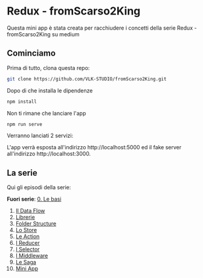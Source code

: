 # Redux - fromScarso2King

Questa mini app è stata creata per racchiudere i concetti della serie Redux - fromScarso2King su medium

## Cominciamo

Prima di tutto, clona questa repo:

```bash
git clone https://github.com/VLK-STUDIO/fromScarso2King.git
```

Dopo di che installa le dipendenze

```bash
npm install
```

Non ti rimane che lanciare l'app

```bash
npm run serve
```

Verranno lanciati 2 servizi:

L'app verrà esposta all'indirizzo http://localhost:5000 ed il fake server all'indirizzo http://localhost:3000.

## La serie

Qui gli episodi della serie:

**Fuori serie**: [0. Le basi](https://medium.com/@mauro.erta/redux-fromscarso2king-0-lo-stato-2404c8c7e3b1?source=friends_link&sk=d6b5e4c8e634aa365e1ad74a948aac48)

1. [Il Data Flow](https://medium.com/@mauro.erta/fac3ebf8c6f8?source=friends_link&sk=99bc680f3c0c4dbaee9b402b706f4d3a)
2. [Librerie](https://medium.com/@andreaporceddu/eb63a2761543?source=friends_link&sk=3217d7f12cd5dcafc8f070d7bf62ff07)
3. [Folder Structure](https://medium.com/@andreaporceddu/6ae4eee631af?source=friends_link&sk=50cb2b730757d1ea878f3c36fb06e9db)
4. [Lo Store](https://medium.com/@mauro.erta/c60bfdcdd778?source=friends_link&sk=f4426da62a8236380b605e2866797808)
5. [Le Action](https://medium.com/@andreaporceddu/2c1c55303c4f?source=friends_link&sk=8fa0af5647a4c06dbe0d85d0fadcd99d)
6. [I Reducer](https://medium.com/@andreaporceddu/b9dc242c29e4?source=friends_link&sk=95dab7df143f6cbd373743eb13f8819b)
7. [I Selector](https://medium.com/@mauro.erta/edc90714fff2?source=friends_link&sk=5226770ce2e36e7098991bedae17e7cd)
8. [I Middleware](https://medium.com/@mauro.erta/21e69eff3254?source=friends_link&sk=e01e568b9da858849f3ac22e147efb1e)
9. [Le Saga](https://medium.com/@mauro.erta/894e985c4e0f?source=friends_link&sk=78e76ebebf5d0c18466ecab0acb0f605)
10. [Mini App](https://medium.com/@mauro.erta/a86a69e72447?source=friends_link&sk=4133eec2dcfa2d048a5b6cf974a9b867)
